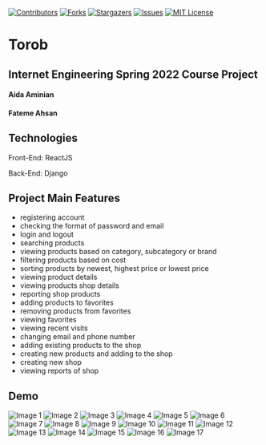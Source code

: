 [![Contributors][contributors-shield]][contributors-url]
[![Forks][forks-shield]][forks-url]
[![Stargazers][stars-shield]][stars-url]
[![Issues][issues-shield]][issues-url]
[![MIT License][license-shield]][license-url]


# Torob
## Internet Engineering Spring 2022 Course Project
#### Aida Aminian

#### Fateme Ahsan

## Technologies
Front-End: ReactJS

Back-End: Django


## Project Main Features


- registering account
- checking the format of password and email
- login and logout
- searching products
- viewing products based on category, subcategory or brand
- filtering products based on cost
- sorting products by newest, highest price or lowest price
- viewing product details
- viewing products shop details
- reporting shop products
- adding products to favorites
- removing products from favorites
- viewing favorites
- viewing recent visits
- changing email and phone number
- adding existing products to the shop
- creating new products and adding to the shop
- creating new shop
- viewing reports of shop



## Demo

![Image 1](images/01.PNG)
![Image 2](images/02.PNG)
![Image 3](images/03.PNG)
![Image 4](images/04.PNG)
![Image 5](images/05.PNG)
![Image 6](images/06.PNG)
![Image 7](images/07.PNG)
![Image 8](images/08.PNG)
![Image 9](images/09.PNG)
![Image 10](images/10.PNG)
![Image 11](images/11.PNG)
![Image 12](images/12.PNG)
![Image 13](images/13.PNG)
![Image 14](images/14.PNG)
![Image 15](images/15.PNG)
![Image 16](images/16.PNG)
![Image 17](images/17.PNG)

<!-- MARKDOWN LINKS & IMAGES -->
<!-- https://www.markdownguide.org/basic-syntax/#reference-style-links -->
[contributors-shield]: https://img.shields.io/github/contributors/aidaaminian/Torob.svg?style=for-the-badge
[contributors-url]: https://github.com/aidaaminian/Torob/graphs/contributors
[forks-shield]: https://img.shields.io/github/forks/aidaaminian/Torob.svg?style=for-the-badge
[forks-url]: https://github.com/aidaaminian/Torob/network/members
[stars-shield]: https://img.shields.io/github/stars/aidaaminian/Torob.svg?style=for-the-badge
[stars-url]: https://github.com/aidaaminian/Torob/stargazers
[issues-shield]: https://img.shields.io/github/issues/aidaaminian/Torob.svg?style=for-the-badge
[issues-url]: https://github.com/aidaaminian/Torob/issues
[license-shield]: https://img.shields.io/github/license/aidaaminian/Torob.svg?style=for-the-badge
[license-url]: https://github.com/aidaaminian/Torob/blob/master/LICENSE.txt
